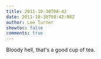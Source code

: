 ```yaml
---
title: 2011-10-30T08-42
date: 2011-10-30T08:42:08Z
author: Lee Turner
showtoc: false
comments: true
---
```


Bloody hell, that's a good cup of tea.

